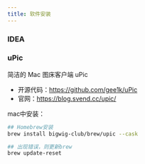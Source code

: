 ```yaml
---
title: 软件安装
---
```



### IDEA


### uPic

简洁的 Mac 图床客户端 uPic

- 开源代码：<https://github.com/gee1k/uPic>
- 官网：<https://blog.svend.cc/upic/>


mac中安装：
```bash
## Homebrew安装
brew install bigwig-club/brew/upic --cask

## 出现错误，则更新brew
brew update-reset

```